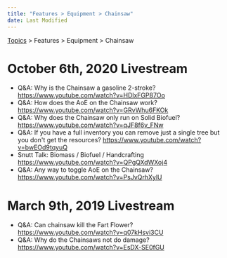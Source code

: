 ```yaml
---
title: "Features > Equipment > Chainsaw"
date: Last Modified
---
```

[Topics](../../../topics.md) > Features > Equipment > Chainsaw

# October 6th, 2020 Livestream
* Q&A: Why is the Chainsaw a gasoline 2-stroke? https://www.youtube.com/watch?v=HDlxFGP87Oo
* Q&A: How does the AoE on the Chainsaw work? https://www.youtube.com/watch?v=GRvWhu6FKOk
* Q&A: Why does the Chainsaw only run on Solid Biofuel? https://www.youtube.com/watch?v=qJF8f6v_FNw
* Q&A: If you have a full inventory you can remove just a single tree but you don't get the resources? https://www.youtube.com/watch?v=bwEOd9tqyuQ
* Snutt Talk: Biomass / Biofuel / Handcrafting https://www.youtube.com/watch?v=QPgQXdWXoj4
* Q&A: Any way to toggle AoE on the Chainsaw? https://www.youtube.com/watch?v=PsJvQrhXylU

# March 9th, 2019 Livestream
* Q&A: Can chainsaw kill the Fart Flower? https://www.youtube.com/watch?v=q07kHsvi3CU
* Q&A: Why do the Chainsaws not do damage? https://www.youtube.com/watch?v=EsDX-SE0fGU
